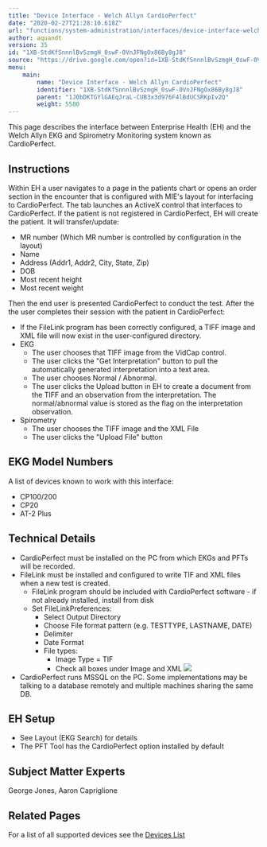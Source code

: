 ```yaml
---
title: "Device Interface - Welch Allyn CardioPerfect"
date: "2020-02-27T21:28:10.618Z"
url: "functions/system-administration/interfaces/device-interface-welch-allyn-cardioperfect.html"
author: aquandt
version: 35
id: "1XB-StdKfSnnnlBvSzmgH_0swF-0VnJFNgOx86By8gJ8"
source: "https://drive.google.com/open?id=1XB-StdKfSnnnlBvSzmgH_0swF-0VnJFNgOx86By8gJ8"
menu:
    main:
        name: "Device Interface - Welch Allyn CardioPerfect"
        identifier: "1XB-StdKfSnnnlBvSzmgH_0swF-0VnJFNgOx86By8gJ8"
        parent: "1J0bDKTGYlGAEqJraL-CUB3x3d976F4lBdUCSRKpIv2Q"
        weight: 5580
---
```

This page describes the interface between Enterprise Health (EH) and the Welch Allyn EKG and Spirometry Monitoring system known as CardioPerfect.

## Instructions

Within EH a user navigates to a page in the patients chart or opens an order section in the encounter that is configured with MIE's layout for interfacing to CardioPerfect. The tab launches an ActiveX control that interfaces to CardioPerfect. If the patient is not registered in CardioPerfect, EH will create the patient. It will transfer/update:

* MR number (Which MR number is controlled by configuration in the layout)
* Name
* Address (Addr1, Addr2, City, State, Zip)
* DOB
* Most recent height
* Most recent weight

Then the end user is presented CardioPerfect to conduct the test. After the the user completes their session with the patient in CardioPerfect:

* If the FileLink program has been correctly configured, a TIFF image and XML file will now exist in the user-configured directory.
* EKG
    * The user chooses that TIFF image from the VidCap control.
    * The user clicks the "Get Interpretation" button to pull the automatically generated interpretation into a text area.
    * The user chooses Normal / Abnormal.
    * The user clicks the Upload button in EH to create a document from the TIFF and an observation from the interpretation. The normal/abnormal value is stored as the flag on the interpretation observation.
* Spirometry
    * The user chooses the TIFF image and the XML File
    * The user clicks the "Upload File" button

## EKG Model Numbers

A list of devices known to work with this interface:

* CP100/200
* CP20
* AT-2 Plus

## Technical Details

* CardioPerfect must be installed on the PC from which EKGs and PFTs will be recorded.
* FileLink must be installed and configured to write TIF and XML files when a new test is created.
    * FileLink program should be included with CardioPerfect software - if not already installed, install from disk
    * Set FileLinkPreferences:
        * Select Output Directory
        * Choose File format pattern (e.g. TESTTYPE, LASTNAME, DATE)
        * Delimiter
        * Date Format
        * File types:
            * Image Type = TIF
            * Check all boxes under Image and XML  ![](device-interface-welch-allyn-cardioperfect.images/image1.png)
* CardioPerfect runs MSSQL on the PC. Some implementations may be talking to a database remotely and multiple machines sharing the same DB.

## EH Setup

* See Layout (EKG Search) for details
* The PFT Tool has the CardioPerfect option installed by default

## Subject Matter Experts

George Jones, Aaron Capriglione

## Related Pages

For a list of all supported devices see the [Devices List](../../../resources/system-specifications/interface-specifications.html)



